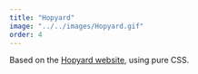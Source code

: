 ```yaml
---
title: "Hopyard"
image: "../../images/Hopyard.gif"
order: 4
---
```


Based on the [Hopyard website](http://www.thehopyardnc.com/), using pure CSS.
